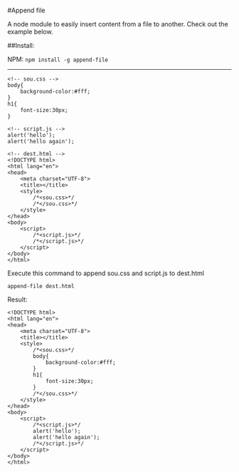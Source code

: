 #Append file

A node module to easily insert content from a file to another. Check out the example below.

##Install:

NPM: `npm install -g append-file`



---

```
<!-- sou.css -->
body{
    background-color:#fff;
}
h1{
    font-size:30px;
}

<!-- script.js -->
alert('hello');
alert('hello again');

<!-- dest.html -->
<!DOCTYPE html>
<html lang="en">
<head>
    <meta charset="UTF-8">
    <title></title>
    <style>
        /*<sou.css>*/
        /*</sou.css>*/
    </style>
</head>
<body>
    <script>
        /*<script.js>*/
        /*</script.js>*/
    </script>
</body>
</html>
```

Execute this command to append sou.css and script.js to dest.html
 
`append-file dest.html`

Result:

```
<!DOCTYPE html>
<html lang="en">
<head>
    <meta charset="UTF-8">
    <title></title>
    <style>
        /*<sou.css>*/
        body{
            background-color:#fff;
        }
        h1{
            font-size:30px;
        }
        /*</sou.css>*/
    </style>
</head>
<body>
    <script>
        /*<script.js>*/
        alert('hello');
        alert('hello again');
        /*</script.js>*/
    </script>
</body>
</html>
```

 
